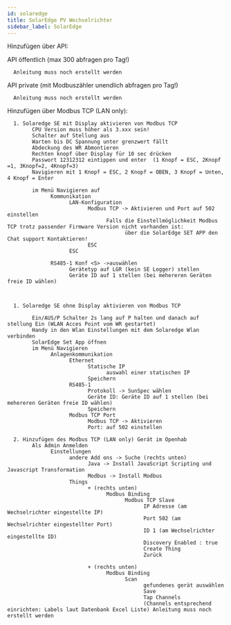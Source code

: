 ```yaml
---
id: solaredge
title: SolarEdge PV Wechselrichter
sidebar_label: SolarEdge
---
```



Hinzufügen über API:


API öffentlich (max 300 abfragen pro Tag!)

      Anleitung muss noch erstellt werden



API private (mit Modbuszähler unendlich abfragen pro Tag!)

      Anleitung muss noch erstellt werden


Hinzufügen über Modbus TCP (LAN only):

      1. Solaredge SE mit Display aktivieren von Modbus TCP
            CPU Version muss höher als 3.xxx sein! 
            Schalter auf Stellung aus
            Warten bis DC Spannung unter grenzwert fällt
            Abdeckung des WR Abmontieren
            Rechten knopf über Display für 10 sec drücken
            Passwort 12312312 eintippen und enter  (1 Knopf = ESC, 2Knopf =1, 3Knopf=2, 4Knopf=3)
            Navigieren mit 1 Knopf = ESC, 2 Knopf = OBEN, 3 Knopf = Unten, 4 Knopf = Enter

            im Menü Navigieren auf 
                  Kommunikation
                        LAN-Konfiguration
                              Modbus TCP -> Aktivieren und Port auf 502 einstellen
                                    Falls die Einstellmöglichkeit Modbus TCP trotz passender Firmware Version nicht vorhanden ist:
                                          über die SolarEdge SET APP den Chat support Kontaktieren!
                              ESC
                        ESC
                        
                  RS485-1 Konf <S> ->auswählen
                        Gerätetyp auf LGR (kein SE Logger) stellen
                        Geräte ID auf 1 stellen (bei mehereren Geräten freie ID wählen)

            
      
      1. Solaredge SE ohne Display aktivieren von Modbus TCP

            Ein/AUS/P Schalter 2s lang auf P halten und danach auf stellung Ein (WLAN Acces Point vom WR gestartet)
            Handy in den Wlan Einstellungen mit dem Solaredge Wlan verbinden
            SolarEdge Set App öffnen
            im Menü Navigieren
                  Anlagenkommunikation
                        Ethernet
                              Statische IP
                                    auswahl einer statischen IP
                              Speichern
                        RS485-1
                              Protokoll -> SunSpec wählen
                              Geräte ID: Geräte ID auf 1 stellen (bei mehereren Geräten freie ID wählen)       
                              Speichern
                        Modbus TCP Port
                              Modbus TCP -> Aktivieren 
                              Port: auf 502 einstellen
                              
      2. Hinzufügen des Modbus TCP (LAN only) Gerät im Openhab
            Als Admin Anmelden
                  Einstellungen
                        andere Add ons -> Suche (rechts unten)
                              Java -> Install JavaScript Scripting und Javascript Transformation
                              Modbus -> Install Modbus
                        Things
                              + (rechts unten)
                                    Modbus Binding
                                          Modbus TCP Slave
                                                IP Adresse (am Wechselrichter eingestellte IP)
                                                Port 502 (am Wechselrichter eingestellter Port)
                                                ID 1 (am Wechselrichter eingestellte ID)
                                                Discovery Enabled : true
                                                Create Thing
                                                Zurück

                              + (rechts unten)
                                    Modbus Binding
                                          Scan
                                                gefundenes gerät auswählen
                                                Save 
                                                Tap Channels
                                                (Channels entsprechend einrichten: Labels laut Datenbank Excel Liste) Anleitung muss noch erstellt werden
            
